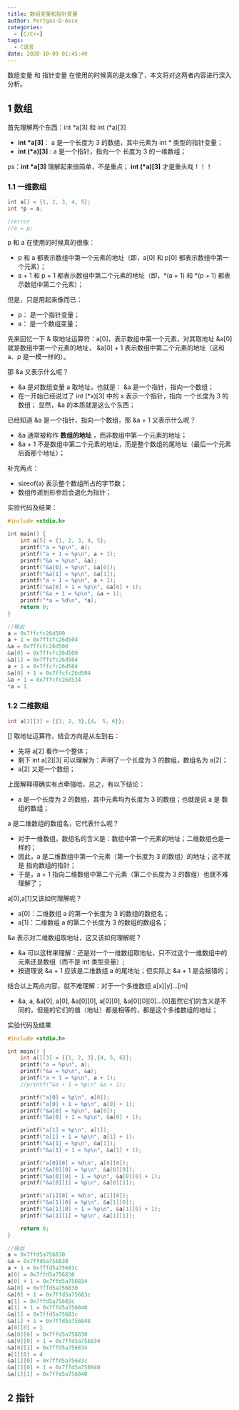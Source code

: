 ```yaml
---
title: 数组变量和指针变量
author: Portgas·D·Asce
categories:
  - [C/C++]
tags:
  - C语言
date: 2020-10-09 01:45:49
---
```

数组变量 和 指针变量 在使用的时候真的是太像了，本文将对这两者内容进行深入分析。
<!--more-->

## 1 数组
首先理解两个东西：int \*a[3] 和 int (\*a)[3]
- **int \*a[3]**： a 是一个长度为 3 的数组，其中元素为 int \* 类型的指针变量；
- **int (\*a)[3]** : a 是一个指针，指向一个 长度为 3 的一维数组；

ps：**int \*a[3]** 理解起来很简单，不是重点； **int (\*a)[3]** 才是重头戏！！！

### 1.1 一维数组
```c
int a[] = {1, 2, 3, 4, 5};
int *p = a;

//error
//a = p;
```
p 和 a 在使用的时候真的很像：
- p 和 a 都表示数组中第一个元素的地址（即，a[0] 和 p[0] 都表示数组中第一个元素）；
- a + 1 和 p + 1 都表示数组中第二个元素的地址（即，\*(a + 1) 和 \*(p + 1) 都表示数组中第二个元素）；

但是，只是用起来像而已：
- p： 是一个指针变量；
- a： 是一个数组变量；

先来回忆一下 & 取地址运算符：a[0]，表示数组中第一个元素，对其取地址 &a[0] 就是数组中第一个元素的地址， &a[0] + 1 表示数组中第二个元素的地址（这和 a、p 是一模一样的）。

那 &a 又表示什么呢？ 
- &a 是对数组变量 a 取地址，也就是： &a 是一个指针，指向一个数组；
- 在一开始已经说过了 int (*x)[3] 中的 x 表示一个指针，指向 一个长度为 3 的数组； 显然，&a 的本质就是这么个东西；

已经知道 &a 是一个指针，指向一个数组，那 &a + 1 又表示什么呢？
- &a 通常被称作 **数组的地址** ，而非数组中第一个元素的地址；
- &a + 1 不是数组中第二个元素的地址，而是整个数组的尾地址（最后一个元素后面那个地址）；

补充两点：
- sizeof(a) 表示整个数组所占的字节数；
- 数组传递到形参后会退化为指针；

实验代码及结果：
```c
#include <stdio.h>

int main() {
    int a[5] = {1, 2, 3, 4, 5};
    printf("a = %p\n", a);
    printf("a + 1 = %p\n", a + 1);
    printf("&a = %p\n", &a);
    printf("&a[0] = %p\n", &a[0]);
    printf("&a[1] = %p\n", &a[1]);
    printf("a + 1 = %p\n", a + 1);
    printf("&a[0] + 1 = %p\n", &a[0] + 1);
    printf("&a + 1 = %p\n", &a + 1);
    printf("*a = %d\n", *a);
    return 0;
}

//输出
a = 0x7ffcfc26d500
a + 1 = 0x7ffcfc26d504
&a = 0x7ffcfc26d500
&a[0] = 0x7ffcfc26d500
&a[1] = 0x7ffcfc26d504
a + 1 = 0x7ffcfc26d504
&a[0] + 1 = 0x7ffcfc26d504
&a + 1 = 0x7ffcfc26d514
*a = 1
```

### 1.2 二维数组
```c
int a[2][3] = {{1, 2, 3},{4， 5, 6}};
```
\[\] 取地址运算符，结合方向是从左到右：
- 先将 a\[2\] 看作一个整体；
- 剩下 int a[2][3] 可以理解为：声明了一个长度为 3 的数组，数组名为 a[2]；
- a[2] 又是一个数组；

上面解释得确实有点牵强哈，总之，有以下结论：
- a 是一个长度为 2 的数组，其中元素均为长度为 3 的数组；也就是说 a 是 数组的数组；

a 是二维数组的数组名，它代表什么呢？
- 对于一维数组，数组名的含义是：数组中第一个元素的地址；二维数组也是一样的；
- 因此，a 是二维数组中第一个元素（第一个长度为 3 的数组）的地址；这不就是 指向数组的指针；
- 于是，a + 1 指向二维数组中第二个元素（第二个长度为 3 的数组）也就不难理解了；

a[0],a[1]又该如何理解呢？
- a[0]：二维数组 a 的第一个长度为 3 的数组的数组名；
- a[1]：二维数组 a 的第二个长度为 3 的数组的数组名；

&a 表示对二维数组取地址，这又该如何理解呢？
- &a 可以这样来理解：还是对一个一维数组取地址，只不过这个一维数组中的元素还是数组（而不是 int 类型变量）;
- 按道理说 &a + 1 应该是二维数组 a 的尾地址；但实际上 &a + 1 是会报错的；

结合以上两点内容，就不难理解：对于一个多维数组 a[x][y]...[m]
- &a, a, &a[0], a[0], &a[0][0], a[0][0], &a[0][0][0]...[0]虽然它们的含义是不同的，但是的它们的值（地址）都是相等的，都是这个多维数组的地址；


实验代码及结果
```c
#include <stdio.h>

int main() {
    int a[][3] = {{1, 2, 3},{4, 5, 6}};
    printf("a = %p\n", a);
    printf("&a = %p\n", &a);
    printf("a + 1 = %p\n", a + 1);
    //printf("&a + 1 = %p\n" &a + 1);

    printf("a[0] = %p\n", a[0]);
    printf("a[0] + 1 = %p\n", a[0] + 1);
    printf("&a[0] = %p\n", &a[0]);
    printf("&a[0] + 1 = %p\n", &a[0] + 1);

    printf("a[1] = %p\n", a[1]);
    printf("a[1] + 1 = %p\n", a[1] + 1);
    printf("&a[1] = %p\n", &a[1]);
    printf("&a[1] + 1 = %p\n", &a[1] + 1);

    printf("a[0][0] = %d\n", a[0][0]);
    printf("&a[0][0] = %p\n", &a[0][0]);
    printf("&a[0][0] + 1 = %p\n", &a[0][0] + 1);
    printf("&a[0][1] = %p\n", &a[0][1]);

    printf("a[1][0] = %d\n", a[1][0]);
    printf("&a[1][0] = %p\n", &a[1][0]);
    printf("&a[1][0] + 1 = %p\n", &a[1][0] + 1);
    printf("&a[1][1] = %p\n", &a[1][1]);

    return 0;
}

//输出
a = 0x7ffd5a756830
&a = 0x7ffd5a756830
a + 1 = 0x7ffd5a75683c
a[0] = 0x7ffd5a756830
a[0] + 1 = 0x7ffd5a756834
&a[0] = 0x7ffd5a756830
&a[0] + 1 = 0x7ffd5a75683c
a[1] = 0x7ffd5a75683c
a[1] + 1 = 0x7ffd5a756840
&a[1] = 0x7ffd5a75683c
&a[1] + 1 = 0x7ffd5a756848
a[0][0] = 1
&a[0][0] = 0x7ffd5a756830
&a[0][0] + 1 = 0x7ffd5a756834
&a[0][1] = 0x7ffd5a756834
a[1][0] = 4
&a[1][0] = 0x7ffd5a75683c
&a[1][0] + 1 = 0x7ffd5a756840
&a[1][1] = 0x7ffd5a756840
```
## 2 指针
